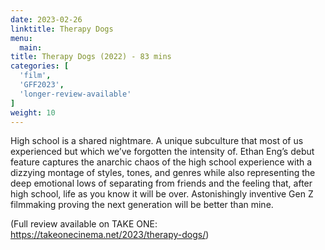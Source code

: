 ```yaml
---
date: 2023-02-26
linktitle: Therapy Dogs
menu:
  main:
title: Therapy Dogs (2022) - 83 mins
categories: [
  'film',
  'GFF2023',
  'longer-review-available'
]
weight: 10
---
```


High school is a shared nightmare. A unique subculture that most of us experienced but which we’ve forgotten the intensity of. Ethan Eng’s debut feature captures the anarchic chaos of the high school experience with a dizzying montage of styles, tones, and genres while also representing the deep emotional lows of separating from friends and the feeling that, after high school, life as you know it will be over. Astonishingly inventive Gen Z filmmaking proving the next generation will be better than mine. 

(Full review available on TAKE ONE: https://takeonecinema.net/2023/therapy-dogs/)
